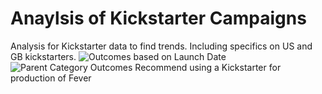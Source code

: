 # Anaylsis of Kickstarter Campaigns
Analysis for Kickstarter data to find trends. Including specifics on US and GB kickstarters. 
![Outcomes based on Launch Date](https://user-images.githubusercontent.com/107289345/174126609-826a608c-88ca-47cd-acff-f7a5558a18f7.png)
![Parent Category Outcomes](https://user-images.githubusercontent.com/107289345/174126645-5ad66d5a-34c4-48c8-8be3-063365883175.png)
Recommend using a Kickstarter for production of Fever
